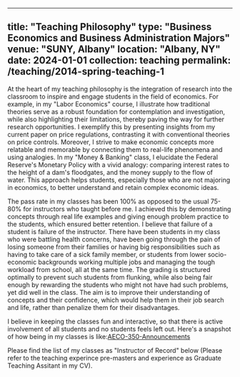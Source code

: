 
---
title: "Teaching Philosophy"
type: "Business Economics and Business Administration Majors"
venue: "SUNY, Albany"
location: "Albany, NY"
date: 2024-01-01
collection: teaching
permalink: /teaching/2014-spring-teaching-1
---








At the heart of my teaching philosophy is the integration of research into the classroom to inspire and engage students in the field of economics. For example, in my "Labor Economics" course, I illustrate how traditional theories serve as a robust foundation for contemplation and investigation, while also highlighting their limitations, thereby paving the way for further research opportunities. I exemplify this by presenting insights from my current paper on price regulations, contrasting it with conventional theories on price controls.
Moreover, I strive to make economic concepts more relatable and memorable by connecting them to real-life phenomena and using analogies. In my "Money & Banking" class, I elucidate the Federal Reserve's Monetary Policy with a vivid analogy: comparing interest rates to the height of a dam's floodgates, and the money supply to the flow of water. This approach helps students, especially those who are not majoring in economics, to better understand and retain complex economic ideas.


<p>The pass rate in my classes has been 100% as opposed to the usual 75-80% for instructors who taught before me. I achieved this by demonstrating concepts through real life examples and giving enough problem practice to the students, which ensured better retention. I believe that failure of a student is failure of the instructor. There have been students in my class who were battling health concerns, have been going through the pain of losing someone from their families or having big responsibilities such as having to take care of a sick family member, or students from lower socio-economic backgrounds working multiple jobs and managing the tough workload from school, all at the same time. The grading is structured optimally to prevent such students from flunking, while also being fair enough by rewarding the students who might not have had such problems, yet did well in the class. The aim is to improve their understanding of concepts and their confidence, which would help them in their job search and life, rather than penalize them for their disadvantages.<p> 


<p>I believe in keeping the classes fun and interactive, so that there is active involvement of all students and no students feels left out. Here's a snapshot of how being in my classes is like:<a href="https://www.dropbox.com/scl/fi/z7hic0s6u9zdi47uuk3ey/Announcements-AECO350-Money-and-Banking-1413-UAlbany.pdf?rlkey=asbe7ehx25xgybo8raud8q7ge&st=w5td6n8f&dl=0" target="_blank">AECO-350-Announcements</a><p>

<p>Please find the list of my classes as "Instructor of Record" below (Please refer to the teaching experince pre-masters and experience as Graduate Teaching Assitant in my CV). 
